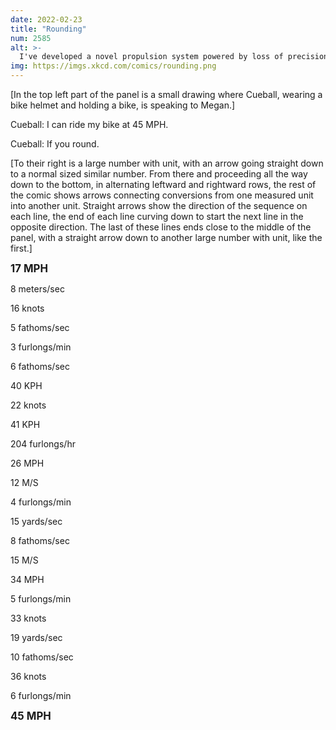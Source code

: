 ```yaml
---
date: 2022-02-23
title: "Rounding"
num: 2585
alt: >-
  I've developed a novel propulsion system powered by loss of precision in unit conversion.
img: https://imgs.xkcd.com/comics/rounding.png
---
```

[In the top left part of the panel is a small drawing where Cueball, wearing a bike helmet and holding a bike, is speaking to Megan.]

Cueball: I can ride my bike at 45 MPH.

Cueball: If you round.

[To their right is a large number with unit, with an arrow going straight down to a normal sized similar number. From there and proceeding all the way down to the bottom, in alternating leftward and rightward rows, the rest of the comic shows arrows connecting conversions from one measured unit into another unit. Straight arrows show the direction of the sequence on each line, the end of each line curving down to start the next line in the opposite direction. The last of these lines ends close to the middle of the panel, with a straight arrow down to another large number with unit, like the first.]

<big>**17 MPH**</big>

8 meters/sec

16 knots

5 fathoms/sec

3 furlongs/min

6 fathoms/sec

40 KPH

22 knots

41 KPH

204 furlongs/hr

26 MPH

12 M/S

4 furlongs/min

15 yards/sec

8 fathoms/sec

15 M/S

34 MPH

5 furlongs/min

33 knots

19 yards/sec

10 fathoms/sec

36 knots

6 furlongs/min

<big>**45 MPH**</big>